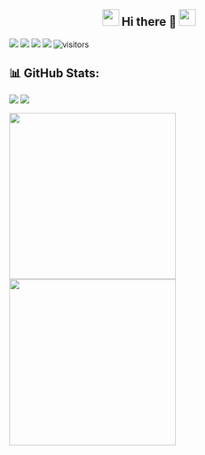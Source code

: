 
## <center><img src="https://static.wikia.nocookie.net/dank_memer/images/c/ca/DankBinary.gif/revision/latest?cb=20211212183124" width="30px"> Hi there 🖖 <img src="https://static.wikia.nocookie.net/dank_memer/images/c/ca/DankBinary.gif/revision/latest?cb=20211212183124" width="30px">
</center>

<!--
**digiDevemon/digiDevemon** is a ✨ _special_ ✨ repository because its `README.md` (this file) appears on your GitHub profile.

Here are some ideas to get you started:

- 🔭 I’m currently working on ...
- 🌱 I’m currently learning ...
- 👯 I’m looking to collaborate on ...
- 🤔 I’m looking for help with ...
- 💬 Ask me about ...
- 📫 How to reach me: ...
- 😄 Pronouns: ...
- ⚡ Fun fact: ...
-->
<p>
    <a href="https://github.com/digiDevemon/digiDevemon"><img src="https://img.shields.io/badge/status-updating-brightgreen.svg"></a>
    <a href="https://github.com/digiDevemon/digiDevemon/graphs/contributors"><img src="https://img.shields.io/github/contributors/digiDevemon/digiDevemon?color=blue"></a>
    <a href="https://github.com/digiDevemon/digiDevemon/stargazers"><img src="https://img.shields.io/github/stars/digiDevemon/digiDevemon?logo=github"></a>
    <a href="https://github.com/digiDevemon/digiDevemon/network/members"><img src="https://img.shields.io/github/forks/digiDevemon/digiDevemon?color=blue&logo=github"></a>
    <img src="https://visitor-badge.laobi.icu/badge?page_id=digiDevemon" alt="visitors"/>
</p>

## 📊 GitHub Stats:
![](https://github-readme-stats.vercel.app/api/top-langs/?username=digiDevemon&theme=dark&hide_border=false&include_all_commits=true&count_private=false&layout=compact)
![](https://github-readme-streak-stats.herokuapp.com/?user=digiDevemon&theme=dark&hide_border=false)<br/>

<p float="left">
    <img width=300 src='https://github-readme-stats.vercel.app/api/top-langs/?username=digiDevemon&theme=dark&hide_border=false&include_all_commits=true&count_private=false&layout=compact' />
    <img width=300 src='https://github-readme-streak-stats.herokuapp.com/?user=digiDevemon&theme=dark&hide_border=false' />
</p>

